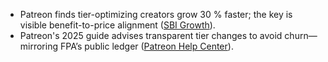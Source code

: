 - Patreon finds tier-optimizing creators grow 30 % faster; the key is visible benefit-to-price alignment ([SBI Growth](https://sbigrowth.com/insights/patreon-pricing-page-teardown?utm_source=chatgpt.com "Patreon's Pricing Strategy: Building Relationships and Revenue")).  
- Patreon's 2025 guide advises transparent tier changes to avoid churn—mirroring FPA’s public ledger ([Patreon Help Center](https://support.patreon.com/hc/en-us/articles/24879210577165-How-to-adjust-your-membership-tier-prices-a-guide-for-creators?utm_source=chatgpt.com "How to adjust your membership tier prices: a guide for creators")).